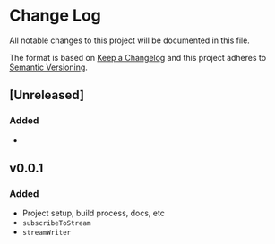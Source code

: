 # Change Log
All notable changes to this project will be documented in this file.

The format is based on [Keep a Changelog](http://keepachangelog.com/)
and this project adheres to [Semantic Versioning](http://semver.org/).

## [Unreleased]
### Added
-

## v0.0.1
### Added
- Project setup, build process, docs, etc
- `subscribeToStream`
- `streamWriter`
